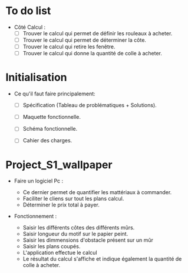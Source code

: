 # To do list

- Côté Calcul :
    - [ ] Trouver le calcul qui permet de définir les rouleaux à acheter.
    - [ ] Trouver le calcul qui permet de déterminer la côte.
    - [ ] Trouver le calcul qui retire les fenêtre.
    - [ ] Trouver le calcul qui donne la quantité de colle à acheter.

# Initialisation

- Ce qu'il faut faire principalement:
    - [ ] Spécification (Tableau de problématiques + Solutions).
    - [ ] Maquette fonctionnelle.
    - [ ] Schéma fonctionnelle.
    - [ ] Cahier des charges.


# Project_S1_wallpaper

- Faire un logiciel Pc :
    - Ce dernier permet de quantifier les mattériaux à commander.
    - Faciliter le cliens sur tout les plans calcul.
    - Déterminer le prix total à payer.

- Fonctionnement :
    - Saisir les différents côtes des différents mûrs.
    - Saisir longueur du motif sur le papier peint.
    - Saisir les dimmensions d'obstacle présent sur un mûr
    - Saisir les plans coupés.
    - L'application effectue le calcul
    - Le résultat du calcul s'affiche et indique également la quantité de colle à acheter.

